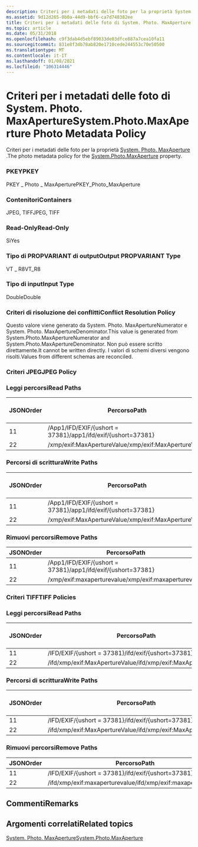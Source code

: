 ```yaml
---
description: Criteri per i metadati delle foto per la proprietà System. Photo. MaxAperture.
ms.assetid: 9d12d265-0b0a-44d9-bbf6-ca7d748382ee
title: Criteri per i metadati delle foto di System. Photo. MaxAperture
ms.topic: article
ms.date: 05/31/2018
ms.openlocfilehash: c9f3dab4d5ebf89033de03dfce887a7cea10fa11
ms.sourcegitcommit: 831e8f3db78ab820e1710cede244553c70e50500
ms.translationtype: MT
ms.contentlocale: it-IT
ms.lasthandoff: 01/08/2021
ms.locfileid: "106314446"
---
```

# <a name="systemphotomaxaperture-photo-metadata-policy"></a><span data-ttu-id="b9c5f-103">Criteri per i metadati delle foto di System. Photo. MaxAperture</span><span class="sxs-lookup"><span data-stu-id="b9c5f-103">System.Photo.MaxAperture Photo Metadata Policy</span></span>

<span data-ttu-id="b9c5f-104">Criteri per i metadati delle foto per la proprietà [System. Photo. MaxAperture](../properties/props-system-photo-maxaperture.md) .</span><span class="sxs-lookup"><span data-stu-id="b9c5f-104">The photo metadata policy for the [System.Photo.MaxAperture](../properties/props-system-photo-maxaperture.md) property.</span></span>

### <a name="pkey"></a><span data-ttu-id="b9c5f-105">PKEY</span><span class="sxs-lookup"><span data-stu-id="b9c5f-105">PKEY</span></span>

<span data-ttu-id="b9c5f-106">PKEY \_ Photo \_ MaxAperture</span><span class="sxs-lookup"><span data-stu-id="b9c5f-106">PKEY\_Photo\_MaxAperture</span></span>

### <a name="containers"></a><span data-ttu-id="b9c5f-107">Contenitori</span><span class="sxs-lookup"><span data-stu-id="b9c5f-107">Containers</span></span>

<span data-ttu-id="b9c5f-108">JPEG, TIFF</span><span class="sxs-lookup"><span data-stu-id="b9c5f-108">JPEG, TIFF</span></span>

### <a name="read-only"></a><span data-ttu-id="b9c5f-109">Read-Only</span><span class="sxs-lookup"><span data-stu-id="b9c5f-109">Read-Only</span></span>

<span data-ttu-id="b9c5f-110">Sì</span><span class="sxs-lookup"><span data-stu-id="b9c5f-110">Yes</span></span>

### <a name="output-propvariant-type"></a><span data-ttu-id="b9c5f-111">Tipo di PROPVARIANT di output</span><span class="sxs-lookup"><span data-stu-id="b9c5f-111">Output PROPVARIANT Type</span></span>

<span data-ttu-id="b9c5f-112">VT \_ R8</span><span class="sxs-lookup"><span data-stu-id="b9c5f-112">VT\_R8</span></span>

### <a name="input-type"></a><span data-ttu-id="b9c5f-113">Tipo di input</span><span class="sxs-lookup"><span data-stu-id="b9c5f-113">Input Type</span></span>

<span data-ttu-id="b9c5f-114">Double</span><span class="sxs-lookup"><span data-stu-id="b9c5f-114">Double</span></span>

### <a name="conflict-resolution-policy"></a><span data-ttu-id="b9c5f-115">Criteri di risoluzione dei conflitti</span><span class="sxs-lookup"><span data-stu-id="b9c5f-115">Conflict Resolution Policy</span></span>

<span data-ttu-id="b9c5f-116">Questo valore viene generato da System. Photo. MaxApertureNumerator e System. Photo. MaxApertureDenominator.</span><span class="sxs-lookup"><span data-stu-id="b9c5f-116">This value is generated from System.Photo.MaxApertureNumerator and System.Photo.MaxApertureDenominator.</span></span> <span data-ttu-id="b9c5f-117">Non può essere scritto direttamente.</span><span class="sxs-lookup"><span data-stu-id="b9c5f-117">It cannot be written directly.</span></span> <span data-ttu-id="b9c5f-118">I valori di schemi diversi vengono risolti.</span><span class="sxs-lookup"><span data-stu-id="b9c5f-118">Values from different schemas are reconciled.</span></span>

### <a name="jpeg-policy"></a><span data-ttu-id="b9c5f-119">Criteri JPEG</span><span class="sxs-lookup"><span data-stu-id="b9c5f-119">JPEG Policy</span></span>

### <a name="read-paths"></a><span data-ttu-id="b9c5f-120">Leggi percorsi</span><span class="sxs-lookup"><span data-stu-id="b9c5f-120">Read Paths</span></span>



| <span data-ttu-id="b9c5f-121">JSON</span><span class="sxs-lookup"><span data-stu-id="b9c5f-121">Order</span></span> | <span data-ttu-id="b9c5f-122">Percorso</span><span class="sxs-lookup"><span data-stu-id="b9c5f-122">Path</span></span>                          | <span data-ttu-id="b9c5f-123">Formato disco</span><span class="sxs-lookup"><span data-stu-id="b9c5f-123">Disk Format</span></span> |
|-------|-------------------------------|-------------|
| <span data-ttu-id="b9c5f-124">1</span><span class="sxs-lookup"><span data-stu-id="b9c5f-124">1</span></span>     | <span data-ttu-id="b9c5f-125">/App1/IFD/EXIF/{ushort = 37381}</span><span class="sxs-lookup"><span data-stu-id="b9c5f-125">/app1/ifd/exif/{ushort=37381}</span></span> |             |
| <span data-ttu-id="b9c5f-126">2</span><span class="sxs-lookup"><span data-stu-id="b9c5f-126">2</span></span>     | <span data-ttu-id="b9c5f-127">/xmp/exif:MaxApertureValue</span><span class="sxs-lookup"><span data-stu-id="b9c5f-127">/xmp/exif:MaxApertureValue</span></span>    |             |



 

### <a name="write-paths"></a><span data-ttu-id="b9c5f-128">Percorsi di scrittura</span><span class="sxs-lookup"><span data-stu-id="b9c5f-128">Write Paths</span></span>



| <span data-ttu-id="b9c5f-129">JSON</span><span class="sxs-lookup"><span data-stu-id="b9c5f-129">Order</span></span> | <span data-ttu-id="b9c5f-130">Percorso</span><span class="sxs-lookup"><span data-stu-id="b9c5f-130">Path</span></span>                          | <span data-ttu-id="b9c5f-131">Formato disco</span><span class="sxs-lookup"><span data-stu-id="b9c5f-131">Disk Format</span></span> |
|-------|-------------------------------|-------------|
| <span data-ttu-id="b9c5f-132">1</span><span class="sxs-lookup"><span data-stu-id="b9c5f-132">1</span></span>     | <span data-ttu-id="b9c5f-133">/App1/IFD/EXIF/{ushort = 37381}</span><span class="sxs-lookup"><span data-stu-id="b9c5f-133">/app1/ifd/exif/{ushort=37381}</span></span> |             |
| <span data-ttu-id="b9c5f-134">2</span><span class="sxs-lookup"><span data-stu-id="b9c5f-134">2</span></span>     | <span data-ttu-id="b9c5f-135">/xmp/exif:MaxApertureValue</span><span class="sxs-lookup"><span data-stu-id="b9c5f-135">/xmp/exif:MaxApertureValue</span></span>    |             |



 

### <a name="remove-paths"></a><span data-ttu-id="b9c5f-136">Rimuovi percorsi</span><span class="sxs-lookup"><span data-stu-id="b9c5f-136">Remove Paths</span></span>



| <span data-ttu-id="b9c5f-137">JSON</span><span class="sxs-lookup"><span data-stu-id="b9c5f-137">Order</span></span> | <span data-ttu-id="b9c5f-138">Percorso</span><span class="sxs-lookup"><span data-stu-id="b9c5f-138">Path</span></span>                          |
|-------|-------------------------------|
| <span data-ttu-id="b9c5f-139">1</span><span class="sxs-lookup"><span data-stu-id="b9c5f-139">1</span></span>     | <span data-ttu-id="b9c5f-140">/App1/IFD/EXIF/{ushort = 37381}</span><span class="sxs-lookup"><span data-stu-id="b9c5f-140">/app1/ifd/exif/{ushort=37381}</span></span> |
| <span data-ttu-id="b9c5f-141">2</span><span class="sxs-lookup"><span data-stu-id="b9c5f-141">2</span></span>     | <span data-ttu-id="b9c5f-142">/xmp/exif:maxaperturevalue</span><span class="sxs-lookup"><span data-stu-id="b9c5f-142">/xmp/exif:maxaperturevalue</span></span>    |



 

### <a name="tiff-policies"></a><span data-ttu-id="b9c5f-143">Criteri TIFF</span><span class="sxs-lookup"><span data-stu-id="b9c5f-143">TIFF Policies</span></span>

### <a name="read-paths"></a><span data-ttu-id="b9c5f-144">Leggi percorsi</span><span class="sxs-lookup"><span data-stu-id="b9c5f-144">Read Paths</span></span>



| <span data-ttu-id="b9c5f-145">JSON</span><span class="sxs-lookup"><span data-stu-id="b9c5f-145">Order</span></span> | <span data-ttu-id="b9c5f-146">Percorso</span><span class="sxs-lookup"><span data-stu-id="b9c5f-146">Path</span></span>                           | <span data-ttu-id="b9c5f-147">Formato disco</span><span class="sxs-lookup"><span data-stu-id="b9c5f-147">Disk Format</span></span> |
|-------|--------------------------------|-------------|
| <span data-ttu-id="b9c5f-148">1</span><span class="sxs-lookup"><span data-stu-id="b9c5f-148">1</span></span>     | <span data-ttu-id="b9c5f-149">/IFD/EXIF/{ushort = 37381}</span><span class="sxs-lookup"><span data-stu-id="b9c5f-149">/ifd/exif/{ushort=37381}</span></span>       |             |
| <span data-ttu-id="b9c5f-150">2</span><span class="sxs-lookup"><span data-stu-id="b9c5f-150">2</span></span>     | <span data-ttu-id="b9c5f-151">/ifd/xmp/exif:MaxApertureValue</span><span class="sxs-lookup"><span data-stu-id="b9c5f-151">/ifd/xmp/exif:MaxApertureValue</span></span> |             |



 

### <a name="write-paths"></a><span data-ttu-id="b9c5f-152">Percorsi di scrittura</span><span class="sxs-lookup"><span data-stu-id="b9c5f-152">Write Paths</span></span>



| <span data-ttu-id="b9c5f-153">JSON</span><span class="sxs-lookup"><span data-stu-id="b9c5f-153">Order</span></span> | <span data-ttu-id="b9c5f-154">Percorso</span><span class="sxs-lookup"><span data-stu-id="b9c5f-154">Path</span></span>                           | <span data-ttu-id="b9c5f-155">Formato disco</span><span class="sxs-lookup"><span data-stu-id="b9c5f-155">Disk Format</span></span> |
|-------|--------------------------------|-------------|
| <span data-ttu-id="b9c5f-156">1</span><span class="sxs-lookup"><span data-stu-id="b9c5f-156">1</span></span>     | <span data-ttu-id="b9c5f-157">/IFD/EXIF/{ushort = 37381}</span><span class="sxs-lookup"><span data-stu-id="b9c5f-157">/ifd/exif/{ushort=37381}</span></span>       |             |
| <span data-ttu-id="b9c5f-158">2</span><span class="sxs-lookup"><span data-stu-id="b9c5f-158">2</span></span>     | <span data-ttu-id="b9c5f-159">/ifd/xmp/exif:MaxApertureValue</span><span class="sxs-lookup"><span data-stu-id="b9c5f-159">/ifd/xmp/exif:MaxApertureValue</span></span> |             |



 

### <a name="remove-paths"></a><span data-ttu-id="b9c5f-160">Rimuovi percorsi</span><span class="sxs-lookup"><span data-stu-id="b9c5f-160">Remove Paths</span></span>



| <span data-ttu-id="b9c5f-161">JSON</span><span class="sxs-lookup"><span data-stu-id="b9c5f-161">Order</span></span> | <span data-ttu-id="b9c5f-162">Percorso</span><span class="sxs-lookup"><span data-stu-id="b9c5f-162">Path</span></span>                           |
|-------|--------------------------------|
| <span data-ttu-id="b9c5f-163">1</span><span class="sxs-lookup"><span data-stu-id="b9c5f-163">1</span></span>     | <span data-ttu-id="b9c5f-164">/IFD/EXIF/{ushort = 37381}</span><span class="sxs-lookup"><span data-stu-id="b9c5f-164">/ifd/exif/{ushort=37381}</span></span>       |
| <span data-ttu-id="b9c5f-165">2</span><span class="sxs-lookup"><span data-stu-id="b9c5f-165">2</span></span>     | <span data-ttu-id="b9c5f-166">/ifd/xmp/exif:maxaperturevalue</span><span class="sxs-lookup"><span data-stu-id="b9c5f-166">/ifd/xmp/exif:maxaperturevalue</span></span> |



 

## <a name="remarks"></a><span data-ttu-id="b9c5f-167">Commenti</span><span class="sxs-lookup"><span data-stu-id="b9c5f-167">Remarks</span></span>

## <a name="related-topics"></a><span data-ttu-id="b9c5f-168">Argomenti correlati</span><span class="sxs-lookup"><span data-stu-id="b9c5f-168">Related topics</span></span>

<dl> <dt>

[<span data-ttu-id="b9c5f-169">System. Photo. MaxAperture</span><span class="sxs-lookup"><span data-stu-id="b9c5f-169">System.Photo.MaxAperture</span></span>](../properties/props-system-photo-maxaperture.md)
</dt> </dl>

 

 
